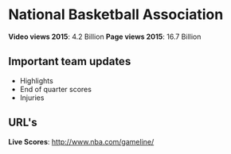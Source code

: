 # National Basketball Association

**Video views 2015**: 4.2 Billion
**Page views 2015**: 16.7 Billion

## Important team updates

- Highlights
- End of quarter scores
- Injuries

## URL's

**Live Scores**: http://www.nba.com/gameline/